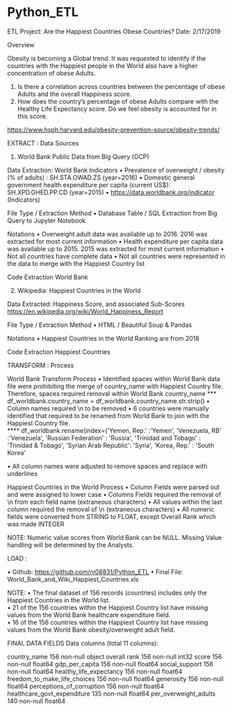 # Python_ETL

ETL Project:  Are the Happiest Countries Obese Countries?
Date:  2/17/2019

Overview

Obesity is becoming a Global trend.  It was requested to identify if the countries with the Happiest people in the World also have a higher concentration of obese Adults.
1)	 Is there a correlation across countries between the percentage of obese Adults and the overall Happiness score.  
2)	How does the country’s percentage of obese Adults compare with the Healthy Life Expectancy score.  Do we feel obesity is accounted for in this score.

https://www.hsph.harvard.edu/obesity-prevention-source/obesity-trends/

EXTRACT : Data Sources

1)	World Bank Public Data from Big Query (GCP)



Data Extraction: World Bank Indicators 
•	Prevalence of overweight / obesity (% of adults) : SH.STA.OWAD.ZS   (year=2016)
•	Domestic general government health expenditure per capita (current US$): SH.XPD.GHED.PP.CD (year=2015)
•	https://data.worldbank.org/indicator (Indicators)

File Type / Extraction Method
•	Database Table / SQL Extraction from Big Query to Jupyter Notebook

Notations
•	Overweight adult data was available up to 2016.  2016 was extracted for most current information
•	Health expenditure per capita data was available up to 2015.  2015 was extracted for most current information
•	Not all countries have complete data
•	Not all countries were represented in the data to merge with the Happiest Country list




Code Extraction
World Bank

2)	Wikipedia:  Happiest Countries in the World

 

Data Extracted: Happiness Score, and associated Sub-Scores
https://en.wikipedia.org/wiki/World_Happiness_Report

File Type / Extraction Method
•	HTML / Beautiful Soup & Pandas

Notations
•	Happiest Countries in the World Ranking are from 2018




Code Extraction
Happiest Countries





TRANSFORM : Process

World Bank Transform Process
•	Identified spaces within World Bank data file were prohibiting the merge of country_name with Happiest Country file.  Therefore, spaces required removal within World Bank country_name 
*** df_worldbank.country_name = df_worldbank.country_name.str.strip()
•	Column names required \n to be removed
•	6 countries were manually identified that required to be renamed from World Bank to join with the Happiest Country file.  
**** df_worldbank.rename(index={'Yemen, Rep.' :'Yemen',
                           			 'Venezuela, RB' :'Venezuela',
                            			'Russian Federation' : 'Russia',
                            			'Trinidad and Tobago' : 'Trinidad & Tobago',
                            			'Syrian Arab Republic': 'Syria',
                            			'Korea, Rep.' : 'South Korea’

•	All column names were adjusted to remove spaces and replace with underlines



Happiest Countries in the World Process
•	Column Fields were parsed out and were assigned to lower case
•	Columns Fields required the removal of \n from each field name (extraneous characters)
•	All values within the last column required the removal of \n (extraneous characters)
•	All numeric fields were converted from STRING to FLOAT, except Overall Rank which was made INTEGER

NOTE:  Numeric value scores from World Bank can be NULL.  Missing Value handling will be determined by the Analysts.

LOAD : 

•	Github: https://github.com/nj08831/Python_ETL
•	Final File: World_Bank_and_Wiki_Happiest_Countries.xls

NOTE:
•	The final dataset of 156 records (countries) includes only the Happiest Countries in the World list.  
•	21 of the 156 countries within the Happiest Country list have missing values from the World Bank healthcare expenditure field.  
•	16 of the 156 countries within the Happiest Country list have missing values from the World Bank obesity/overweight adult field.  

FINAL DATA FIELDS
Data columns (total 11 columns): 

country_name 			              156 non-null object 
overall rank 				             156 non-null int32
score 					                   156 non-null float64 
gdp_per_capita 			            156 non-null float64 
social_support 			            156 non-null float64 
healthy_life_expectancy 		    156 non-null float64 
freedom_to_make_life_choices 	156 non-null float64 
generosity 				               156 non-null float64 
perceptions_of_corruption 		  156 non-null float64 
healthcare_govt_expenditure 	 135 non-null float64 
per_overweight_adults 	       140 non-null float64 
